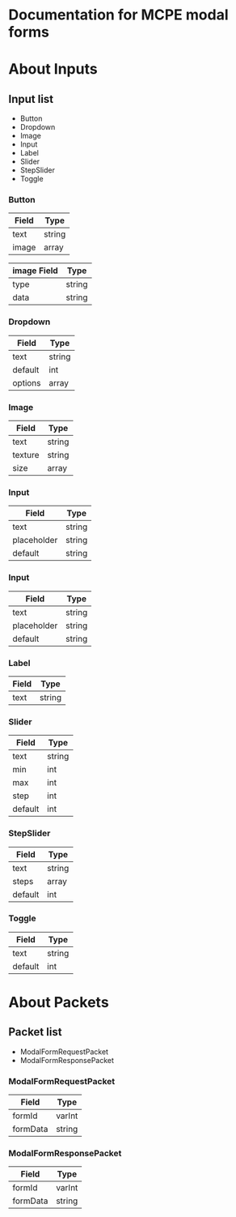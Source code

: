 # Documentation for MCPE modal forms


# About Inputs

## Input list
+ Button
+ Dropdown
+ Image
+ Input
+ Label
+ Slider
+ StepSlider
+ Toggle

### Button
| Field | Type   |
| ----- | ----   |
| text  | string |
| image | array  |

| image Field | Type   |
| ----------- | ------ |
| type        | string |
| data        | string |

### Dropdown
| Field   | Type   |
| ------- | ------ |
| text    | string |
| default | int    |
| options | array  |

### Image
| Field   | Type   |
| ------- | ------ |
| text    | string |
| texture | string |
| size    | array  |

### Input
| Field       | Type   |
| ----------- | ------ |
| text        | string |
| placeholder | string |
| default     | string |

### Input
| Field       | Type   |
| ----------- | ------ |
| text        | string |
| placeholder | string |
| default     | string |

### Label
| Field       | Type   |
| ----------- | ------ |
| text        | string |

### Slider
| Field   | Type   |
| ------- | ------ |
| text    | string |
| min     | int    |
| max     | int    |
| step    | int    |
| default | int    |

### StepSlider
| Field   | Type   |
| ------- | ------ |
| text    | string |
| steps   | array  |
| default | int    |

### Toggle
| Field   | Type   |
| ------- | ------ |
| text    | string |
| default | int    |



# About Packets

## Packet list
+ ModalFormRequestPacket
+ ModalFormResponsePacket

### ModalFormRequestPacket
| Field     | Type   |
| --------- | ------ |
| formId    | varInt |
| formData  | string |

### ModalFormResponsePacket
| Field     | Type   |
| --------- | ------ |
| formId    | varInt |
| formData  | string |
